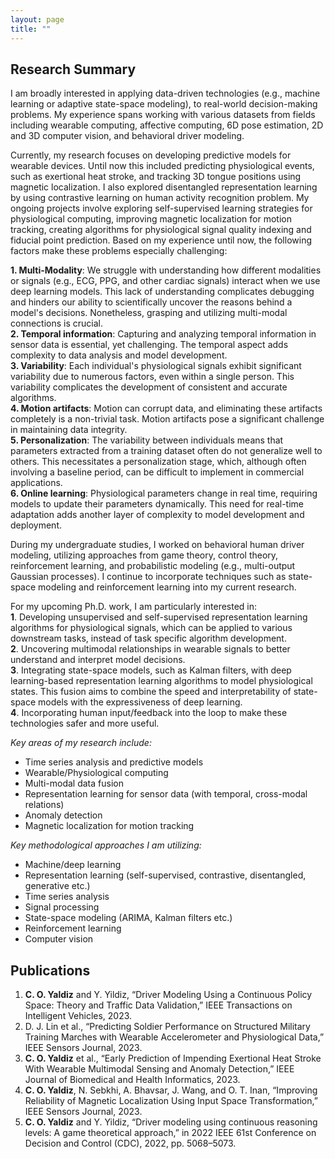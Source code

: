 ```yaml
---
layout: page
title: ""
---
```


## Research Summary

I am broadly interested in applying data-driven technologies (e.g., machine learning or adaptive state-space modeling), to real-world decision-making problems. My experience spans working with various datasets from fields including wearable computing, affective computing, 6D pose estimation, 2D and 3D computer vision, and behavioral driver modeling.

Currently, my research focuses on developing predictive models for wearable devices. Until now this included predicting physiological events, such as exertional heat stroke, and tracking 3D tongue positions using magnetic localization. I also explored disentangled representation learning by using contrastive learning on human activity recognition problem. My ongoing projects involve exploring self-supervised learning strategies for physiological computing, improving magnetic localization for motion tracking, creating algorithms for physiological signal quality indexing and fiducial point prediction. Based on my experience until now, the following factors make these problems especially challenging:

**1. Multi-Modality**: We struggle with understanding how different modalities or signals (e.g., ECG, PPG, and other cardiac signals) interact when we use deep learning models. This lack of understanding complicates debugging and hinders our ability to scientifically uncover the reasons behind a model's decisions. Nonetheless, grasping and utilizing multi-modal connections is crucial. <br>
**2. Temporal information**: Capturing and analyzing temporal information in sensor data is essential, yet challenging. The temporal aspect adds complexity to data analysis and model development. <br>
**3. Variability**:  Each individual's physiological signals exhibit significant variability due to numerous factors, even within a single person. This variability complicates the development of consistent and accurate algorithms. <br>
**4. Motion artifacts**: Motion can corrupt data, and eliminating these artifacts completely is a non-trivial task. Motion artifacts pose a significant challenge in maintaining data integrity. <br>
**5. Personalization**: The variability between individuals means that parameters extracted from a training dataset often do not generalize well to others. This necessitates a personalization stage, which, although often involving a baseline period, can be difficult to implement in commercial applications. <br>
**6. Online learning**: Physiological parameters change in real time, requiring models to update their parameters dynamically. This need for real-time adaptation adds another layer of complexity to model development and deployment. <br>

During my undergraduate studies, I worked on behavioral human driver modeling, utilizing approaches from game theory, control theory, reinforcement learning, and probabilistic modeling (e.g., multi-output Gaussian processes). I continue to incorporate techniques such as state-space modeling and reinforcement learning into my current research. 

For my upcoming Ph.D. work, I am particularly interested in: <br>
**1**. Developing unsupervised and self-supervised representation learning algorithms for physiological signals, which can be applied to various downstream tasks, instead of task specific algorithm development. <br>
**2**. Uncovering multimodal relationships in wearable signals to better understand and interpret model decisions. <br>
**3**. Integrating state-space models, such as Kalman filters, with deep learning-based representation learning algorithms to model physiological states. This fusion aims to combine the speed and interpretability of state-space models with the expressiveness of deep learning. <br>
**4**. Incorporating human input/feedback into the loop to make these technologies safer and more useful. <br>

*Key areas of my research include:*
- Time series analysis and predictive models
- Wearable/Physiological computing
- Multi-modal data fusion
- Representation learning for sensor data (with temporal, cross-modal relations)
- Anomaly detection
- Magnetic localization for motion tracking

*Key methodological approaches I am utilizing:*
- Machine/deep learning
- Representation learning (self-supervised, contrastive, disentangled, generative etc.)
- Time series analysis
- Signal processing
- State-space modeling (ARIMA, Kalman filters etc.)
- Reinforcement learning
- Computer vision

## Publications
1. **C. O. Yaldiz** and Y. Yildiz, “Driver Modeling Using a Continuous Policy Space: Theory and Traffic Data Validation,” IEEE Transactions on Intelligent Vehicles, 2023.
2. D. J. Lin et al., “Predicting Soldier Performance on Structured Military Training Marches with Wearable Accelerometer and Physiological Data,” IEEE Sensors Journal, 2023.
3. **C. O. Yaldiz** et al., “Early Prediction of Impending Exertional Heat Stroke With Wearable Multimodal Sensing and Anomaly Detection,” IEEE Journal of Biomedical and Health Informatics, 2023.
4. **C. O. Yaldiz**, N. Sebkhi, A. Bhavsar, J. Wang, and O. T. Inan, “Improving Reliability of Magnetic Localization Using Input Space Transformation,” IEEE Sensors Journal, 2023.
5. **C. O. Yaldiz** and Y. Yildiz, “Driver modeling using continuous reasoning levels: A game theoretical approach,” in 2022 IEEE 61st Conference on Decision and Control (CDC), 2022, pp. 5068–5073.


